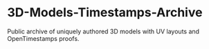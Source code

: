 # 3D-Models-Timestamps-Archive
Public archive of uniquely authored 3D models with UV layouts and OpenTimestamps proofs.
